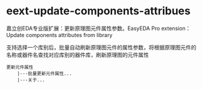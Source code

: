 # eext-update-components-attribues
嘉立创EDA专业版扩展：更新原理图元件属性参数。EasyEDA Pro extension：Update components attributes from library

支持选择一个库别后，批量自动刷新原理图元件的属性参数，将根据原理图元件的名称或器件名查找对应库别的器件库，刷新原理图的元件属性

```
更新元件属性
    |---批量更新元件属性...
    |---关于...
```
